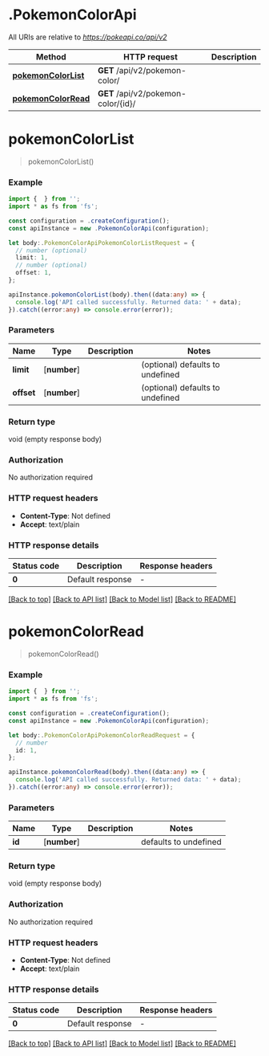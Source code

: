 # .PokemonColorApi

All URIs are relative to *https://pokeapi.co/api/v2*

Method | HTTP request | Description
------------- | ------------- | -------------
[**pokemonColorList**](PokemonColorApi.md#pokemonColorList) | **GET** /api/v2/pokemon-color/ | 
[**pokemonColorRead**](PokemonColorApi.md#pokemonColorRead) | **GET** /api/v2/pokemon-color/{id}/ | 


# **pokemonColorList**
> pokemonColorList()


### Example


```typescript
import {  } from '';
import * as fs from 'fs';

const configuration = .createConfiguration();
const apiInstance = new .PokemonColorApi(configuration);

let body:.PokemonColorApiPokemonColorListRequest = {
  // number (optional)
  limit: 1,
  // number (optional)
  offset: 1,
};

apiInstance.pokemonColorList(body).then((data:any) => {
  console.log('API called successfully. Returned data: ' + data);
}).catch((error:any) => console.error(error));
```


### Parameters

Name | Type | Description  | Notes
------------- | ------------- | ------------- | -------------
 **limit** | [**number**] |  | (optional) defaults to undefined
 **offset** | [**number**] |  | (optional) defaults to undefined


### Return type

void (empty response body)

### Authorization

No authorization required

### HTTP request headers

 - **Content-Type**: Not defined
 - **Accept**: text/plain


### HTTP response details
| Status code | Description | Response headers |
|-------------|-------------|------------------|
**0** | Default response |  -  |

[[Back to top]](#) [[Back to API list]](README.md#documentation-for-api-endpoints) [[Back to Model list]](README.md#documentation-for-models) [[Back to README]](README.md)

# **pokemonColorRead**
> pokemonColorRead()


### Example


```typescript
import {  } from '';
import * as fs from 'fs';

const configuration = .createConfiguration();
const apiInstance = new .PokemonColorApi(configuration);

let body:.PokemonColorApiPokemonColorReadRequest = {
  // number
  id: 1,
};

apiInstance.pokemonColorRead(body).then((data:any) => {
  console.log('API called successfully. Returned data: ' + data);
}).catch((error:any) => console.error(error));
```


### Parameters

Name | Type | Description  | Notes
------------- | ------------- | ------------- | -------------
 **id** | [**number**] |  | defaults to undefined


### Return type

void (empty response body)

### Authorization

No authorization required

### HTTP request headers

 - **Content-Type**: Not defined
 - **Accept**: text/plain


### HTTP response details
| Status code | Description | Response headers |
|-------------|-------------|------------------|
**0** | Default response |  -  |

[[Back to top]](#) [[Back to API list]](README.md#documentation-for-api-endpoints) [[Back to Model list]](README.md#documentation-for-models) [[Back to README]](README.md)


